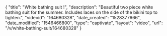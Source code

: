 {
    "title": "White bathing suit !",
    "description": "Beautiful  two piece white bathing suit for the summer. Includes laces on the side of the bikini top to tighten.",
    "videoid": "164680328",
    "date_created": "1528377666",
    "date_modified": "1546466800",
    "type": "captivate",
    "layout": "video",
    "url": "\/v\/white-bathing-suit\/164680328"
}